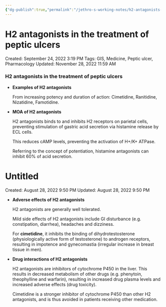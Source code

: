 ```yaml
---
{"dg-publish":true,"permalink":"/jethro-s-working-notes/h2-antagonists-in-the-treatment-of-peptic-ulcers/","dgPassFrontmatter":true}
---
```



# H2 antagonists in the treatment of peptic ulcers

Created: September 24, 2022 3:19 PM
Tags: GIS, Medicine, Peptic ulcer, Pharmacology
Updated: November 28, 2022 11:59 AM

### H2 antagonists in the treatment of peptic ulcers

- **Examples of H2 antagonists**
    
    From increasing potency and duration of action: Cimetidine, Ranitidine, Nizatidine, Famotidine.
    
- **MOA of H2 antagonists**
    
    H2 antagonists binds to and inhibits H2 receptors on parietal cells, preventing stimulation of gastric acid secretion via histamine release by ECL cells.
    
    This reduces cAMP levels, preventing the activation of H+/K+ ATPase.
    
    Referring to the concept of potentiation, histamine antagonists can inhibit 60% of acid secretion.
    
    
<div class="transclusion internal-embed is-loaded"><div class="markdown-embed">





# Untitled

Created: August 28, 2022 9:50 PM
Updated: August 28, 2022 9:50 PM

</div></div>

    
- **Adverse effects of H2 antagonists**
    
    H2 antagonists are generally well tolerated.
    
    Mild side effects of H2 antagonists include GI disturbance (e.g. constipation, diarrhea), headaches and dizziness.
    
    For **cimetidine**, it inhibits the binding of dihydrotestosterone (physiologically active form of testosterone) to androgen receptors, resulting in impotence and gynecomastia (irregular increase in breast tissue in men).
    
- **Drug interactions of H2 antagonists**
    
    H2 antagonists are inhibitors of cytochrome P450 in the liver. This results in decreased metabolism of other drugs (e.g. phenytoin, theophylline and warfarin), resulting in increased drug plasma levels and increased adverse effects (drug toxicity).
    
    Cimetidine is a stronger inhibitor of cytochrome P450 than other H2 antagonists, and is thus avoided in patients receiving other medication.